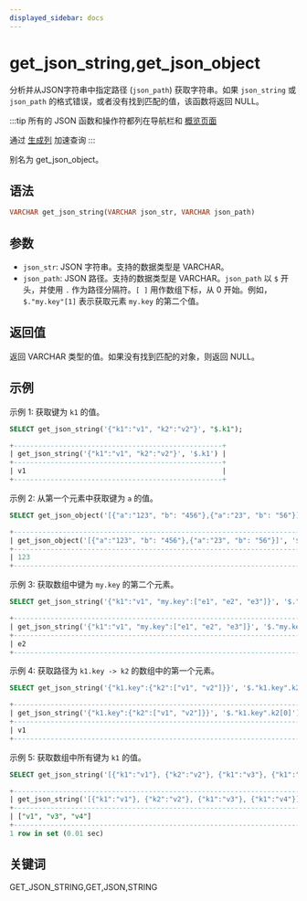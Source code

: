 ```yaml
---
displayed_sidebar: docs
---
```


# get_json_string,get_json_object

分析并从JSON字符串中指定路径 (`json_path`) 获取字符串。如果 `json_string` 或 `json_path` 的格式错误，或者没有找到匹配的值，该函数将返回 NULL。

:::tip
所有的 JSON 函数和操作符都列在导航栏和 [概览页面](../overview-of-json-functions-and-operators.md)

通过 [生成列](../../../sql-statements/generated_columns.md) 加速查询
:::

别名为 get_json_object。

## 语法

```Haskell
VARCHAR get_json_string(VARCHAR json_str, VARCHAR json_path)
```

## 参数

- `json_str`: JSON 字符串。支持的数据类型是 VARCHAR。
- `json_path`: JSON 路径。支持的数据类型是 VARCHAR。`json_path` 以 `$` 开头，并使用 `.` 作为路径分隔符。`[ ]` 用作数组下标，从 0 开始。例如，`$."my.key"[1]` 表示获取元素 `my.key` 的第二个值。

## 返回值

返回 VARCHAR 类型的值。如果没有找到匹配的对象，则返回 NULL。

## 示例

示例 1: 获取键为 `k1` 的值。

```sql
SELECT get_json_string('{"k1":"v1", "k2":"v2"}', "$.k1");
```

```sql
+---------------------------------------------------+
| get_json_string('{"k1":"v1", "k2":"v2"}', '$.k1') |
+---------------------------------------------------+
| v1                                                |
+---------------------------------------------------+
```

示例 2: 从第一个元素中获取键为 `a` 的值。

```sql
SELECT get_json_object('[{"a":"123", "b": "456"},{"a":"23", "b": "56"}]', '$[0].a');
```

```sql
+------------------------------------------------------------------------------+
| get_json_object('[{"a":"123", "b": "456"},{"a":"23", "b": "56"}]', '$[0].a') |
+------------------------------------------------------------------------------+
| 123                                                                          |
+------------------------------------------------------------------------------+
```

示例 3: 获取数组中键为 `my.key` 的第二个元素。

```sql
SELECT get_json_string('{"k1":"v1", "my.key":["e1", "e2", "e3"]}', '$."my.key"[1]');
```

```sql
+------------------------------------------------------------------------------+
| get_json_string('{"k1":"v1", "my.key":["e1", "e2", "e3"]}', '$."my.key"[1]') |
+------------------------------------------------------------------------------+
| e2                                                                           |
+------------------------------------------------------------------------------+
```

示例 4: 获取路径为 `k1.key -> k2` 的数组中的第一个元素。

```sql
SELECT get_json_string('{"k1.key":{"k2":["v1", "v2"]}}', '$."k1.key".k2[0]');
```

```sql
+-----------------------------------------------------------------------+
| get_json_string('{"k1.key":{"k2":["v1", "v2"]}}', '$."k1.key".k2[0]') |
+-----------------------------------------------------------------------+
| v1                                                                    |
+-----------------------------------------------------------------------+
```

示例 5: 获取数组中所有键为 `k1` 的值。

```sql
SELECT get_json_string('[{"k1":"v1"}, {"k2":"v2"}, {"k1":"v3"}, {"k1":"v4"}]', '$.[*].k1');
```

```sql
+-------------------------------------------------------------------------------------+
| get_json_string('[{"k1":"v1"}, {"k2":"v2"}, {"k1":"v3"}, {"k1":"v4"}]', '$.[*].k1') |
+-------------------------------------------------------------------------------------+
| ["v1", "v3", "v4"]                                                                  |
+-------------------------------------------------------------------------------------+
1 row in set (0.01 sec)
```

## 关键词

GET_JSON_STRING,GET,JSON,STRING
